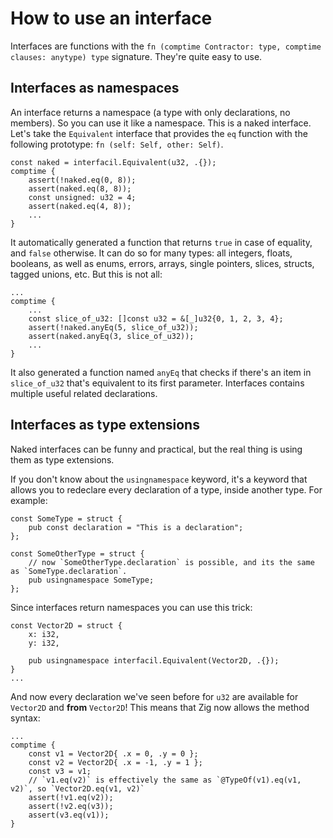 # How to use an interface

Interfaces are functions with the `fn (comptime Contractor: type, comptime clauses: anytype) type` signature. They're quite easy to use.

## Interfaces as namespaces

An interface returns a namespace (a type with only declarations, no members). So you can use it like a namespace. This is a naked interface. Let's take the `Equivalent` interface that provides the `eq` function with the following prototype: `fn (self: Self, other: Self)`.

```zig
const naked = interfacil.Equivalent(u32, .{});
comptime {
    assert(!naked.eq(0, 8));
    assert(naked.eq(8, 8));
    const unsigned: u32 = 4;
    assert(naked.eq(4, 8));
    ...
}
```

It automatically generated a function that returns `true` in case of equality, and `false` otherwise. It can do so for many types: all integers, floats, booleans, as well as enums, errors, arrays, single pointers, slices, structs, tagged unions, etc. But this is not all:

```zig
...
comptime {
    ...
    const slice_of_u32: []const u32 = &[_]u32{0, 1, 2, 3, 4};
    assert(!naked.anyEq(5, slice_of_u32));
    assert(naked.anyEq(3, slice_of_u32));
    ...
}
```

It also generated a function named `anyEq` that checks if there's an item in `slice_of_u32` that's equivalent to its first parameter. Interfaces contains multiple useful related declarations.

## Interfaces as type extensions

Naked interfaces can be funny and practical, but the real thing is using them as type extensions.

If you don't know about the `usingnamespace` keyword, it's a keyword that allows you to redeclare every declaration of a type, inside another type. For example:

```zig
const SomeType = struct {
    pub const declaration = "This is a declaration";
};

const SomeOtherType = struct {
    // now `SomeOtherType.declaration` is possible, and its the same as `SomeType.declaration`.
    pub usingnamespace SomeType;
};
```

Since interfaces return namespaces you can use this trick:

```zig
const Vector2D = struct {
    x: i32,
    y: i32,

    pub usingnamespace interfacil.Equivalent(Vector2D, .{});
}
...
```

And now every declaration we've seen before for `u32` are available for `Vector2D` and __from__ `Vector2D`! This means that Zig now allows the method syntax:

```zig
...
comptime {
    const v1 = Vector2D{ .x = 0, .y = 0 };
    const v2 = Vector2D{ .x = -1, .y = 1 };
    const v3 = v1;
    // `v1.eq(v2)` is effectively the same as `@TypeOf(v1).eq(v1, v2)`, so `Vector2D.eq(v1, v2)`
    assert(!v1.eq(v2));
    assert(!v2.eq(v3));
    assert(v3.eq(v1));
}
```
